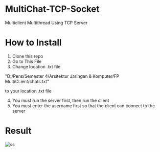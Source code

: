 # MultiChat-TCP-Socket
Multiclient Multithread Using TCP Server

# How to Install
1. Clone this repo
2. Go to This File
3. Change location .txt file

"D:/Pens/Semester 4/Arsitektur Jaringan & Komputer/FP MultiCLient/chats.txt"

to your location .txt file

4. You must run the server first, then run the client
5. You must enter the username first so that the client can connect to the server

# Result
![ss](https://user-images.githubusercontent.com/63763376/124595744-99f93a80-de8b-11eb-9a6f-6863f2df8ec4.png)
